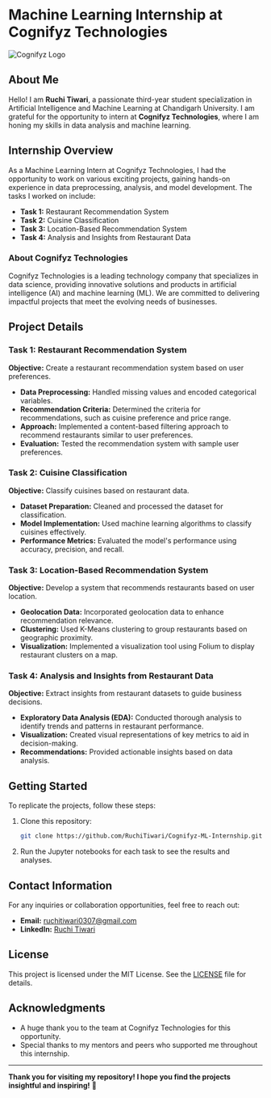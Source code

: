 # Machine Learning Internship at Cognifyz Technologies

![Cognifyz Logo](https://repository-images.githubusercontent.com/797892841/295c8e9b-ec8c-441a-88e0-20028310a68a)  <!-- Replace with actual logo URL if available -->

## About Me
Hello! I am **Ruchi Tiwari**, a passionate third-year student specialization in Artificial Intelligence and Machine Learning at Chandigarh University. I am grateful for the opportunity to intern at **Cognifyz Technologies**, where I am honing my skills in data analysis and machine learning.

## Internship Overview
As a Machine Learning Intern at Cognifyz Technologies, I had the opportunity to work on various exciting projects, gaining hands-on experience in data preprocessing, analysis, and model development. The tasks I worked on include:

- **Task 1:** Restaurant Recommendation System
- **Task 2:** Cuisine Classification
- **Task 3:** Location-Based Recommendation System
- **Task 4:** Analysis and Insights from Restaurant Data

### About Cognifyz Technologies
Cognifyz Technologies is a leading technology company that specializes in data science, providing innovative solutions and products in artificial intelligence (AI) and machine learning (ML). We are committed to delivering impactful projects that meet the evolving needs of businesses.

## Project Details

### Task 1: Restaurant Recommendation System
**Objective:** Create a restaurant recommendation system based on user preferences.

- **Data Preprocessing:** Handled missing values and encoded categorical variables.
- **Recommendation Criteria:** Determined the criteria for recommendations, such as cuisine preference and price range.
- **Approach:** Implemented a content-based filtering approach to recommend restaurants similar to user preferences.
- **Evaluation:** Tested the recommendation system with sample user preferences.

### Task 2: Cuisine Classification
**Objective:** Classify cuisines based on restaurant data.

- **Dataset Preparation:** Cleaned and processed the dataset for classification.
- **Model Implementation:** Used machine learning algorithms to classify cuisines effectively.
- **Performance Metrics:** Evaluated the model's performance using accuracy, precision, and recall.

### Task 3: Location-Based Recommendation System
**Objective:** Develop a system that recommends restaurants based on user location.

- **Geolocation Data:** Incorporated geolocation data to enhance recommendation relevance.
- **Clustering:** Used K-Means clustering to group restaurants based on geographic proximity.
- **Visualization:** Implemented a visualization tool using Folium to display restaurant clusters on a map.

### Task 4: Analysis and Insights from Restaurant Data
**Objective:** Extract insights from restaurant datasets to guide business decisions.

- **Exploratory Data Analysis (EDA):** Conducted thorough analysis to identify trends and patterns in restaurant performance.
- **Visualization:** Created visual representations of key metrics to aid in decision-making.
- **Recommendations:** Provided actionable insights based on data analysis.

## Getting Started
To replicate the projects, follow these steps:

1. Clone this repository:
   ```bash
   git clone https://github.com/RuchiTiwari/Cognifyz-ML-Internship.git
   ```
2. Run the Jupyter notebooks for each task to see the results and analyses.

## Contact Information
For any inquiries or collaboration opportunities, feel free to reach out:

- **Email:** [ruchitiwari0307@gmail.com](mailto:ruchitiwari0307@gmail.com)
- **LinkedIn:** [Ruchi Tiwari](https://www.linkedin.com/in/ruchitiwari03)

## License
This project is licensed under the MIT License. See the [LICENSE](https://github.com/ruchitiwari03/Cognifyz-ML-Internship/blob/fb830f8ca9e873cf9381989a8aa755cddca8e161/LICENSE.txt) file for details.

## Acknowledgments
- A huge thank you to the team at Cognifyz Technologies for this opportunity.
- Special thanks to my mentors and peers who supported me throughout this internship.

---

**Thank you for visiting my repository! I hope you find the projects insightful and inspiring!** 🌟
